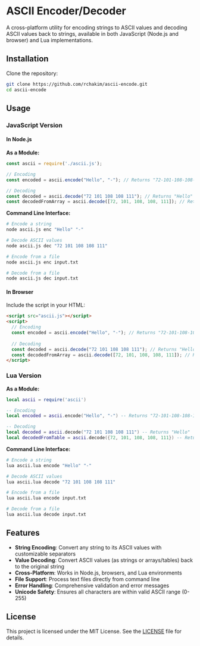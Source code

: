 # ASCII Encoder/Decoder

A cross-platform utility for encoding strings to ASCII values and decoding ASCII values back to strings, available in both JavaScript (Node.js and browser) and Lua implementations.

## Installation

Clone the repository:
```bash
git clone https://github.com/rchakim/ascii-encode.git
cd ascii-encode
```

## Usage

### JavaScript Version

#### In Node.js

**As a Module:**
```javascript
const ascii = require('./ascii.js');

// Encoding
const encoded = ascii.encode("Hello", "-"); // Returns "72-101-108-108-111"

// Decoding
const decoded = ascii.decode("72 101 108 108 111"); // Returns "Hello"
const decodedFromArray = ascii.decode([72, 101, 108, 108, 111]); // Returns "Hello"
```

**Command Line Interface:**
```bash
# Encode a string
node ascii.js enc "Hello" "-"

# Decode ASCII values
node ascii.js dec "72 101 108 108 111"

# Encode from a file
node ascii.js enc input.txt

# Decode from a file
node ascii.js dec input.txt
```

#### In Browser

Include the script in your HTML:
```html
<script src="ascii.js"></script>
<script>
  // Encoding
  const encoded = ascii.encode("Hello", "-"); // Returns "72-101-108-108-111"
  
  // Decoding
  const decoded = ascii.decode("72 101 108 108 111"); // Returns "Hello"
  const decodedFromArray = ascii.decode([72, 101, 108, 108, 111]); // Returns "Hello"
</script>
```

### Lua Version

**As a Module:**
```lua
local ascii = require('ascii')

-- Encoding
local encoded = ascii.encode("Hello", "-") -- Returns "72-101-108-108-111"

-- Decoding
local decoded = ascii.decode("72 101 108 108 111") -- Returns "Hello"
local decodedFromTable = ascii.decode({72, 101, 108, 108, 111}) -- Returns "Hello"
```

**Command Line Interface:**
```bash
# Encode a string
lua ascii.lua encode "Hello" "-"

# Decode ASCII values
lua ascii.lua decode "72 101 108 108 111"

# Encode from a file
lua ascii.lua encode input.txt

# Decode from a file
lua ascii.lua decode input.txt
```

## Features

- **String Encoding**: Convert any string to its ASCII values with customizable separators
- **Value Decoding**: Convert ASCII values (as strings or arrays/tables) back to the original string
- **Cross-Platform**: Works in Node.js, browsers, and Lua environments
- **File Support**: Process text files directly from command line
- **Error Handling**: Comprehensive validation and error messages
- **Unicode Safety**: Ensures all characters are within valid ASCII range (0-255)

## License

This project is licensed under the MIT License. See the [LICENSE](LICENSE) file for details.
